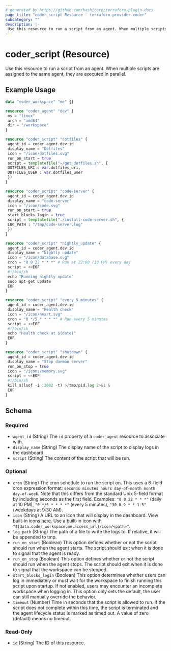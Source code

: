 ```yaml
---
# generated by https://github.com/hashicorp/terraform-plugin-docs
page_title: "coder_script Resource - terraform-provider-coder"
subcategory: ""
description: |-
 Use this resource to run a script from an agent. When multiple scripts are assigned to the same agent, they are executed in parallel.
---
```


# coder_script (Resource)

Use this resource to run a script from an agent. When multiple scripts are assigned to the same agent, they are executed in parallel.

## Example Usage

```terraform
data "coder_workspace" "me" {}

resource "coder_agent" "dev" {
 os = "linux"
 arch = "amd64"
 dir = "/workspace"
}

resource "coder_script" "dotfiles" {
 agent_id = coder_agent.dev.id
 display_name = "Dotfiles"
 icon = "/icon/dotfiles.svg"
 run_on_start = true
 script = templatefile("~/get_dotfiles.sh", {
 DOTFILES_URI : var.dotfiles_uri,
 DOTFILES_USER : var.dotfiles_user
 })
}

resource "coder_script" "code-server" {
 agent_id = coder_agent.dev.id
 display_name = "code-server"
 icon = "/icon/code.svg"
 run_on_start = true
 start_blocks_login = true
 script = templatefile("./install-code-server.sh", {
 LOG_PATH : "/tmp/code-server.log"
 })
}

resource "coder_script" "nightly_update" {
 agent_id = coder_agent.dev.id
 display_name = "Nightly update"
 icon = "/icon/database.svg"
 cron = "0 0 22 * * *" # Run at 22:00 (10 PM) every day
 script = <<EOF
 #!/bin/sh
 echo "Running nightly update"
 sudo apt-get update
 EOF
}

resource "coder_script" "every_5_minutes" {
 agent_id = coder_agent.dev.id
 display_name = "Health check"
 icon = "/icon/heart.svg"
 cron = "0 */5 * * * *" # Run every 5 minutes
 script = <<EOF
 #!/bin/sh
 echo "Health check at $(date)"
 EOF
}

resource "coder_script" "shutdown" {
 agent_id = coder_agent.dev.id
 display_name = "Stop daemon server"
 run_on_stop = true
 icon = "/icons/memory.svg"
 script = <<EOF
 #!/bin/sh 
 kill $(lsof -i :3002 -t) >/tmp/pid.log 2>&1 &
 EOF
}
```

<!-- schema generated by tfplugindocs -->
## Schema

### Required

- `agent_id` (String) The `id` property of a `coder_agent` resource to associate with.
- `display_name` (String) The display name of the script to display logs in the dashboard.
- `script` (String) The content of the script that will be run.

### Optional

- `cron` (String) The cron schedule to run the script on. This uses a 6-field cron expression format: `seconds minutes hours day-of-month month day-of-week`. Note that this differs from the standard Unix 5-field format by including seconds as the first field. Examples: `"0 0 22 * * *"` (daily at 10 PM), `"0 */5 * * * *"` (every 5 minutes), `"30 0 9 * * 1-5"` (weekdays at 9:30 AM).
- `icon` (String) A URL to an icon that will display in the dashboard. View built-in icons [here](https://github.com/coder/coder/tree/main/site/static/icon). Use a built-in icon with `"${data.coder_workspace.me.access_url}/icon/<path>"`.
- `log_path` (String) The path of a file to write the logs to. If relative, it will be appended to tmp.
- `run_on_start` (Boolean) This option defines whether or not the script should run when the agent starts. The script should exit when it is done to signal that the agent is ready.
- `run_on_stop` (Boolean) This option defines whether or not the script should run when the agent stops. The script should exit when it is done to signal that the workspace can be stopped.
- `start_blocks_login` (Boolean) This option determines whether users can log in immediately or must wait for the workspace to finish running this script upon startup. If not enabled, users may encounter an incomplete workspace when logging in. This option only sets the default, the user can still manually override the behavior.
- `timeout` (Number) Time in seconds that the script is allowed to run. If the script does not complete within this time, the script is terminated and the agent lifecycle status is marked as timed out. A value of zero (default) means no timeout.

### Read-Only

- `id` (String) The ID of this resource.
